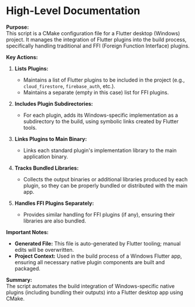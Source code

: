 # High-Level Documentation

**Purpose:**  
This script is a CMake configuration file for a Flutter desktop (Windows) project. It manages the integration of Flutter plugins into the build process, specifically handling traditional and FFI (Foreign Function Interface) plugins.

**Key Actions:**

1. **Lists Plugins:**  
   - Maintains a list of Flutter plugins to be included in the project (e.g., `cloud_firestore`, `firebase_auth`, etc.).
   - Maintains a separate (empty in this case) list for FFI plugins.

2. **Includes Plugin Subdirectories:**  
   - For each plugin, adds its Windows-specific implementation as a subdirectory to the build, using symbolic links created by Flutter tools.

3. **Links Plugins to Main Binary:**  
   - Links each standard plugin's implementation library to the main application binary.

4. **Tracks Bundled Libraries:**  
   - Collects the output binaries or additional libraries produced by each plugin, so they can be properly bundled or distributed with the main app.

5. **Handles FFI Plugins Separately:**  
   - Provides similar handling for FFI plugins (if any), ensuring their libraries are also bundled.

**Important Notes:**

- **Generated File:** This file is auto-generated by Flutter tooling; manual edits will be overwritten.
- **Project Context:** Used in the build process of a Windows Flutter app, ensuring all necessary native plugin components are built and packaged.

**Summary:**  
The script automates the build integration of Windows-specific native plugins (including bundling their outputs) into a Flutter desktop app using CMake.